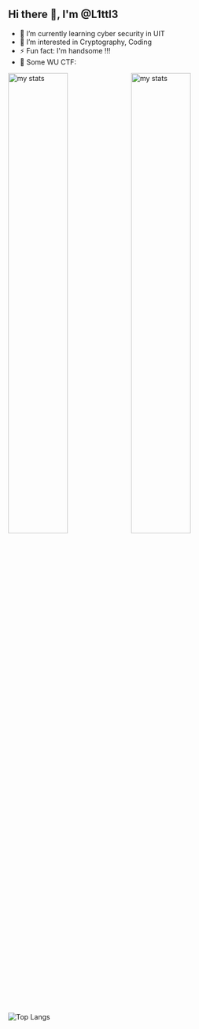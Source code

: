 ## Hi there 👋, I'm @L1ttl3

- 🌱 I’m currently learning cyber security in UIT
- 👀 I’m interested in Cryptography, Coding
- ⚡ Fun fact: I'm handsome !!!
- 📝 Some WU CTF: 


<img alt="my stats" align="left" width="49%" src="https://github-readme-stats.vercel.app/api?username=LittleNoPro&show_icons=true&theme=dark#gh-dark-mode-only)"/>
<img alt="my stats" align="left" width="49%" src="https://github-readme-stats.vercel.app/api?username=LittleNoPro&show_icons=true&theme=default#gh-light-mode-only)"/>

![Top Langs](https://github-readme-stats.vercel.app/api/top-langs/?username=LittleNoPro&layout=compact)
